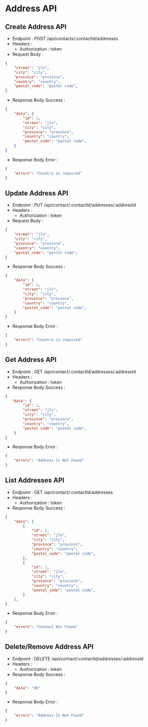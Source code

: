 # Address API
## Create Address API
- Endpoint : POST /api/contacts/:contactId/addresses
- Headers : 
    - Authorization : token
- Request Body : 
```json
{
    "street": "jln",
    "city": "city",
    "province": "province",
    "country": "country",
    "postal_code": "postal code",
}
```
- Response Body Success :
```json
{
    "data": {
        "id": 1,
        "street": "jln",
        "city": "city",
        "province": "province",
        "country": "country",
        "postal_code": "postal code",
    }
}
```
- Response Body Error :
```json
{
    "errors": "Country is required"
}
```

## Update Address API
<!-- PATCH tidak harus mengirimkan semua data sedangkan PUT harus mengirimkan semua data -->
- Endpoint : PUT /api/contact/:contactId/addresses/:addressId
- Headers : 
    - Authorization : token
- Request Body : 
```json
{
    "street": "jln",
    "city": "city",
    "province": "province",
    "country": "country",
    "postal_code": "postal code",
}
```
- Response Body Success :
```json
{
    "data": {
        "id": 1,
        "street": "jln",
        "city": "city",
        "province": "province",
        "country": "country",
        "postal_code": "postal code",
    }
}
```
- Response Body Error :
```json
{
    "errors": "Country is required"
}
```

## Get Address API
- Endpoint : GET /api/contact/:contactId/addresses/:addressId
- Headers : 
    - Authorization : token
- Response Body Success :
```json
{
   "data": {
        "id": 1,
        "street": "jln",
        "city": "city",
        "province": "province",
        "country": "country",
        "postal_code": "postal code",
    }
}
```
- Response Body Error :
```json
{
    "errors": "Address Is Not Found"
}
```

## List Addresses API
- Endpoint : GET /api/contact/:contactId/addresses
- Headers : 
    - Authorization : token
- Response Body Success :
```json
{
    "data": [
        {
            "id": 2,
            "street": "jln",
            "city": "city",
            "province": "province",
            "country": "country",
            "postal_code": "postal code",
        },
        {
            "id": 1,
            "street": "jln",
            "city": "city",
            "province": "province",
            "country": "country",
            "postal_code": "postal code",
        }
    ],
}
```
- Response Body Error :
```json
{
    "errors": "Contact Not Found"
}
```

## Delete/Remove Address API
- Endpoint : DELETE /api/contact/:contactId/addresses/:addressId
- Headers : 
    - Authorization : token
- Response Body Success :
```json
{
    "data": "OK"
}
```
- Response Body Error :
```json
{
    "errors": "Address Is Not Found"
}
```
